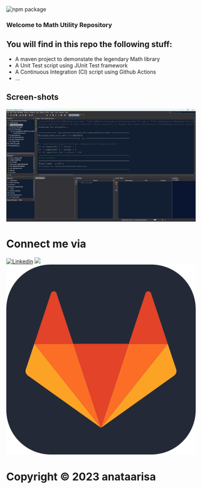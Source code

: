 ![npm package](https://img.shields.io/badge/npm%20package-v1-brightgreen.svg)
### Welcome to Math Utility Repository
## You will find in this repo the following stuff:
- A maven project to demonstate the legendary Math library
- A Unit Test script using JUnit Test framework
- A Continuous Integration (CI) script using Github Actions
- ...

## Screen-shots
<img src="https://github.com/AnataAria/math-util-mvn/blob/main/resourses/code.png?raw=true"/>

# Connect me via
[![Linkedin](https://cdn-icons-png.flaticon.com/512/3536/3536505.png)](https://www.linkedin.com/in/nguy%E1%BB%85n-quang-vinh-980a66265/)
[<img src="(https://raw.githubusercontent.com/tandpfun/skill-icons/59059d9d1a2c092696dc66e00931cc1181a4ce1f/icons/Github-Dark.svg" style="width: 64px">](https://github.com/AnataAria)
[![Gitlab](https://raw.githubusercontent.com/tandpfun/skill-icons/59059d9d1a2c092696dc66e00931cc1181a4ce1f/icons/GitLab-Dark.svg)](https://gitlab.com/AnataAria)
# Copyright ©️ 2023 anataarisa
